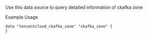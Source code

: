 Use this data source to query detailed information of ckafka zone

Example Usage

```hcl
data "tencentcloud_ckafka_zone" "ckafka_zone" {
}
```